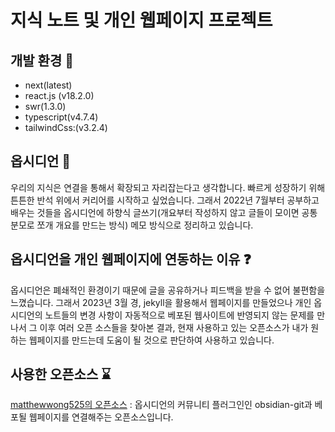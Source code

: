 # 지식 노트 및 개인 웹페이지 프로젝트

## 개발 환경 🌱

- next(latest)
- react.js (v18.2.0)
- swr(1.3.0)
- typescript(v4.7.4)
- tailwindCss:(v3.2.4)

## 옵시디언 📘

우리의 지식은 연결을 통해서 확장되고 자리잡는다고 생각합니다. 빠르게 성장하기 위해 튼튼한 반석 위에서 커리어를 시작하고 싶었습니다. 그래서 2022년 7월부터 공부하고 배우는 것들을 옵시디언에 하향식 글쓰기(개요부터 작성하지 않고 글들이 모이면 공통 분모로 쪼개 개요를 만드는 방식) 메모 방식으로 정리하고 있습니다.

## 옵시디언을 개인 웹페이지에 연동하는 이유 ❓

옵시디언은 폐쇄적인 환경이기 때문에 글을 공유하거나 피드백을 받을 수 없어 불편함을 느꼈습니다. 그래서 2023년 3월 경, jekyll을 활용해서 웹페이지를 만들었으나 개인 옵시디언의 노트들의 변경 사항이 자동적으로 베포된 웹사이트에 반영되지 않는 문제를 만나서 그 이후 여러 오픈 소스들을 찾아본 결과, 현재 사용하고 있는 오픈소스가 내가 원하는 웹페이지를 만드는데 도움이 될 것으로 판단하여 사용하고 있습니다.

## 사용한 오픈소스 ⌛

[matthewwong525의 오픈소스](https://github.com/matthewwong525/linked-blog-starter) : 옵시디언의 커뮤니티 플러그인인 obsidian-git과 베포될 웹페이지를 연결해주는 오픈소스입니다.
